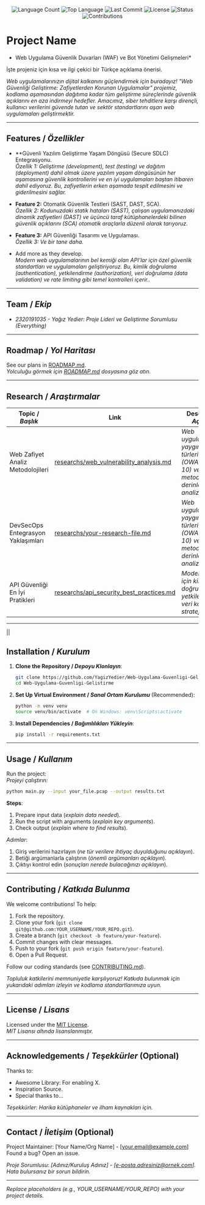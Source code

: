 <div align="center">
  <img src="https://img.shields.io/github/languages/count/Yagiz0329/Web Uygulama Güvenlik Duvarları (WAF) ve Bot Yönetimi Gelişmeleri*?style=flat-square&color=blueviolet" alt="Language Count">
  <img src="https://img.shields.io/github/languages/top/keyvanarasteh/Project?style=flat-square&color=1e90ff" alt="Top Language">
  <img src="https://img.shields.io/github/last-commit/keyvanarasteh/Project?style=flat-square&color=ff69b4" alt="Last Commit">
  <img src="https://img.shields.io/github/license/keyvanarasteh/Project?style=flat-square&color=yellow" alt="License">
  <img src="https://img.shields.io/badge/Status-Active-green?style=flat-square" alt="Status">
  <img src="https://img.shields.io/badge/Contributions-Welcome-brightgreen?style=flat-square" alt="Contributions">
</div>

# Project Name
* Web Uygulama Güvenlik Duvarları (WAF) ve Bot Yönetimi Gelişmeleri*

İşte projeniz için kısa ve ilgi çekici bir Türkçe açıklama önerisi.  

*Web uygulamalarınızın dijital kalkanını güçlendirmek için buradayız! "Web Güvenliği Geliştirme: Zafiyetlerden Korunan Uygulamalar" projemiz, kodlama aşamasından dağıtıma kadar tüm geliştirme süreçlerinde güvenlik açıklarını en aza indirmeyi hedefler. Amacımız, siber tehditlere karşı dirençli, kullanıcı verilerini güvende tutan ve sektör standartlarını aşan web uygulamaları geliştirmektir.*

---

## Features / *Özellikler*

- **Güvenli Yazılım Geliştirme Yaşam Döngüsü (Secure SDLC) Entegrasyonu.  
  *Özellik 1: Geliştirme (development), test (testing) ve dağıtım (deployment) dahil olmak üzere yazılım yaşam döngüsünün her aşamasına güvenlik kontrollerini ve en iyi uygulamaları baştan itibaren dahil ediyoruz. Bu, zafiyetlerin erken aşamada tespit edilmesini ve giderilmesini sağlar.*

- **Feature 2:** Otomatik Güvenlik Testleri (SAST, DAST, SCA).  
  *Özellik 2: Kodunuzdaki statik hataları (SAST), çalışan uygulamanızdaki dinamik zafiyetleri (DAST) ve üçüncü taraf kütüphanelerdeki bilinen güvenlik açıklarını (SCA) otomatik araçlarla düzenli olarak tarıyoruz.*

- **Feature 3:** API Güvenliği Tasarımı ve Uygulaması.  
  *Özellik 3: Ve bir tane daha.*

- Add more as they develop.  
  *Modern web uygulamalarının bel kemiği olan API'lar için özel güvenlik standartları ve uygulamaları geliştiriyoruz. Bu, kimlik doğrulama (authentication), yetkilendirme (authorization), veri doğrulama (data validation) ve rate limiting gibi temel kontrolleri içerir..*

---

## Team / *Ekip*

- *2320191035 - Yağız Yedier: Proje Lideri ve Geliştirme Sorumlusu (Everything)*  


---

## Roadmap / *Yol Haritası*

See our plans in [ROADMAP.md](ROADMAP.md).  
*Yolculuğu görmek için [ROADMAP.md](ROADMAP.md) dosyasına göz atın.*

---

## Research / *Araştırmalar*

| Topic / *Başlık*        | Link                                    | Description / *Açıklama*                        |
|-------------------------|-----------------------------------------|------------------------------------------------|
| Web Zafiyet Analiz Metodolojileri     | [researchs/web_vulnerability_analysis.md](researchs/web_vulnerability_analysis.md) | *Web uygulamalarında yaygın zafiyet türlerinin (OWASP Top 10) ve tespit metodolojilerinin derinlemesine analizi.*|
| DevSecOps Entegrasyon Yaklaşımları  | [researchs/your-research-file.md](researchs/devsecops_integration.md) | *Web uygulamalarında yaygın zafiyet türlerinin (OWASP Top 10) ve tespit metodolojilerinin derinlemesine analizi*. |
| API Güvenliği En İyi Pratikleri      | [researchs/api_security_best_practices.md](researchs/api_security_best_practices.md)	| *Modern API'lar için kimlik doğrulama, yetkilendirme ve veri koruma stratejileri.*

---
 ||
## Installation / *Kurulum*

1. **Clone the Repository / *Depoyu Klonlayın***:  
   ```bash
   git clone https://github.com/YagizYedier/Web-Uygulama-Guvenligi-Gelistirme.git
   cd Web-Uygulama-Guvenligi-Gelistirme
   ```

2. **Set Up Virtual Environment / *Sanal Ortam Kurulumu*** (Recommended):  
   ```bash
   python -m venv venv
   source venv/bin/activate  # On Windows: venv\Scripts\activate
   ```

3. **Install Dependencies / *Bağımlılıkları Yükleyin***:  
   ```bash
   pip install -r requirements.txt
   ```

---

## Usage / *Kullanım*

Run the project:  
*Projeyi çalıştırın:*

```bash
python main.py --input your_file.pcap --output results.txt
```

**Steps**:  
1. Prepare input data (*explain data needed*).  
2. Run the script with arguments (*explain key arguments*).  
3. Check output (*explain where to find results*).  

*Adımlar*:  
1. Giriş verilerini hazırlayın (*ne tür verilere ihtiyaç duyulduğunu açıklayın*).  
2. Betiği argümanlarla çalıştırın (*önemli argümanları açıklayın*).  
3. Çıktıyı kontrol edin (*sonuçları nerede bulacağınızı açıklayın*).

---

## Contributing / *Katkıda Bulunma*

We welcome contributions! To help:  
1. Fork the repository.  
2. Clone your fork (`git clone git@github.com:YOUR_USERNAME/YOUR_REPO.git`).  
3. Create a branch (`git checkout -b feature/your-feature`).  
4. Commit changes with clear messages.  
5. Push to your fork (`git push origin feature/your-feature`).  
6. Open a Pull Request.  

Follow our coding standards (see [CONTRIBUTING.md](CONTRIBUTING.md)).  

*Topluluk katkilerini memnuniyetle karşılıyoruz! Katkıda bulunmak için yukarıdaki adımları izleyin ve kodlama standartlarımıza uyun.*

---

## License / *Lisans*

Licensed under the [MIT License](LICENSE.md).  
*MIT Lisansı altında lisanslanmıştır.*

---

## Acknowledgements / *Teşekkürler* (Optional)

Thanks to:  
- Awesome Library: For enabling X.  
- Inspiration Source.  
- Special thanks to...  

*Teşekkürler: Harika kütüphaneler ve ilham kaynakları için.*

---

## Contact / *İletişim* (Optional)

Project Maintainer: [Your Name/Org Name] - [your.email@example.com]  
Found a bug? Open an issue.  

*Proje Sorumlusu: [Adınız/Kuruluş Adınız] - [e-posta.adresiniz@ornek.com]. Hata bulursanız bir sorun bildirin.*

---

*Replace placeholders (e.g., YOUR_USERNAME/YOUR_REPO) with your project details.*
